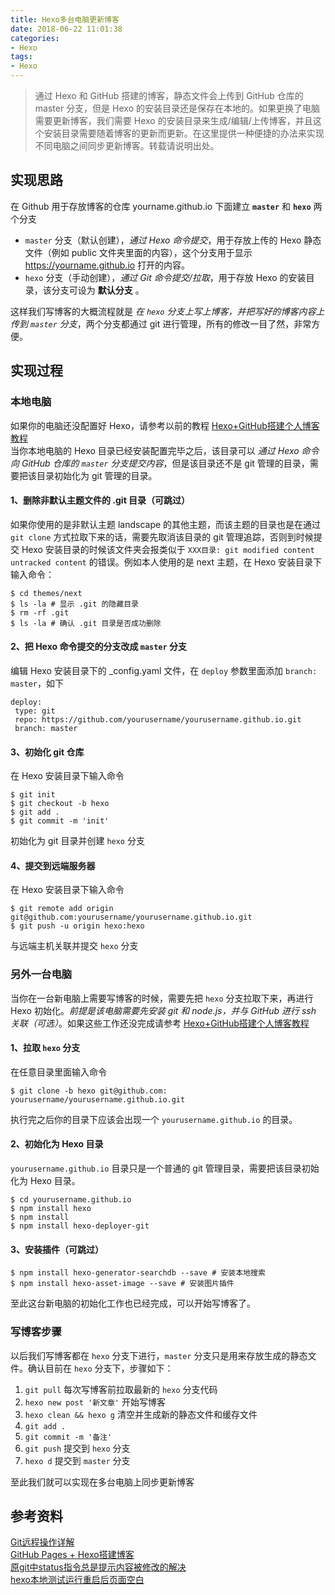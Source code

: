 ```yaml
---
title: Hexo多台电脑更新博客
date: 2018-06-22 11:01:38
categories:
- Hexo
tags:
- Hexo
---
```


> 通过 Hexo 和 GitHub 搭建的博客，静态文件会上传到 GitHub 仓库的 master 分支，但是 Hexo 的安装目录还是保存在本地的。如果更换了电脑需要更新博客，我们需要 Hexo 的安装目录来生成/编辑/上传博客，并且这个安装目录需要随着博客的更新而更新。在这里提供一种便捷的办法来实现不同电脑之间同步更新博客。转载请说明出处。

<!--more-->

## 实现思路
在 Github 用于存放博客的仓库 yourname.github.io 下面建立 **`master`** 和 **`hexo`** 两个分支
 
* `master` 分支（默认创建），*通过 Hexo 命令提交*，用于存放上传的 Hexo 静态文件（例如 public 文件夹里面的内容），这个分支用于显示 https://yourname.github.io 打开的内容。
* `hexo` 分支（手动创建），*通过 Git 命令提交/拉取*，用于存放 Hexo 的安装目录，该分支可设为 **默认分支** 。

这样我们写博客的大概流程就是 *在 `hexo` 分支上写上博客，并把写好的博客内容上传到 `master` 分支*，两个分支都通过 git 进行管理，所有的修改一目了然，非常方便。

## 实现过程

### 本地电脑
如果你的电脑还没配置好 Hexo，请参考以前的教程 [Hexo+GitHub搭建个人博客教程](https://18814122746.github.io/2018/06/13/hexo%E6%90%AD%E5%BB%BA%E4%B8%AA%E4%BA%BA%E5%8D%9A%E5%AE%A2/)  
当你本地电脑的 Hexo 目录已经安装配置完毕之后，该目录可以 *通过 Hexo 命令向 GitHub 仓库的 `master` 分支提交内容*，但是该目录还不是 git 管理的目录，需要把该目录初始化为 git 管理的目录。

#### 1、删除非默认主题文件的 .git 目录（可跳过）
如果你使用的是非默认主题 landscape 的其他主题，而该主题的目录也是在通过 `git clone` 方式拉取下来的话，需要先取消该目录的 git 管理追踪，否则到时候提交 Hexo 安装目录的时候该文件夹会报类似于 `XXX目录: git modified content untracked content` 的错误。例如本人使用的是 next 主题，在 Hexo 安装目录下输入命令：

```
$ cd themes/next
$ ls -la # 显示 .git 的隐藏目录
$ rm -rf .git
$ ls -la # 确认 .git 目录是否成功删除 
```

#### 2、把 Hexo 命令提交的分支改成 `master` 分支
编辑 Hexo 安装目录下的 _config.yaml 文件，在 `deploy` 参数里面添加 `branch: master`，如下

```
deploy:
 type: git
 repo: https://github.com/yourusername/yourusername.github.io.git
 branch: master
```

#### 3、初始化 git 仓库
在 Hexo 安装目录下输入命令

```
$ git init
$ git checkout -b hexo
$ git add .
$ git commit -m 'init'
```

初始化为 git 目录并创建 `hexo` 分支

#### 4、提交到远端服务器
在 Hexo 安装目录下输入命令

```
$ git remote add origin git@github.com:yourusername/yourusername.github.io.git
$ git push -u origin hexo:hexo
```

与远端主机关联并提交 `hexo` 分支

### 另外一台电脑

当你在一台新电脑上需要写博客的时候，需要先把 `hexo` 分支拉取下来，再进行 Hexo 初始化。*前提是该电脑需要先安装 git 和 node.js，并与 GitHub 进行 ssh 关联（可选）*。如果这些工作还没完成请参考 [Hexo+GitHub搭建个人博客教程](https://18814122746.github.io/2018/06/13/hexo%E6%90%AD%E5%BB%BA%E4%B8%AA%E4%BA%BA%E5%8D%9A%E5%AE%A2/)  

#### 1、拉取 `hexo` 分支
在任意目录里面输入命令

```
$ git clone -b hexo git@github.com: yourusername/yourusername.github.io.git
```

执行完之后你的目录下应该会出现一个 `yourusername.github.io` 的目录。

#### 2、初始化为 Hexo 目录
`yourusername.github.io` 目录只是一个普通的 git 管理目录，需要把该目录初始化为 Hexo 目录。

```
$ cd yourusername.github.io
$ npm install hexo
$ npm install
$ npm install hexo-deployer-git
```

#### 3、安装插件（可跳过）

```
$ npm install hexo-generator-searchdb --save # 安装本地搜索
$ npm install hexo-asset-image --save # 安装图片插件
```

至此这台新电脑的初始化工作也已经完成，可以开始写博客了。

### 写博客步骤
以后我们写博客都在 `hexo` 分支下进行，`master` 分支只是用来存放生成的静态文件。确认目前在 `hexo` 分支下，步骤如下：

1. `git pull` 每次写博客前拉取最新的 `hexo` 分支代码
2. `hexo new post '新文章'` 开始写博客
3. `hexo clean && hexo g` 清空并生成新的静态文件和缓存文件
4. `git add .`
5. `git commit -m '备注'`
6. `git push` 提交到 `hexo` 分支
7. `hexo d` 提交到 `master` 分支

至此我们就可以实现在多台电脑上同步更新博客

## 参考资料
[Git远程操作详解](http://www.ruanyifeng.com/blog/2014/06/git_remote.html)  
[GitHub Pages + Hexo搭建博客](http://crazymilk.github.io/2015/12/28/GitHub-Pages-Hexo%E6%90%AD%E5%BB%BA%E5%8D%9A%E5%AE%A2/#more)  
[原git中status指令总是提示内容被修改的解决](https://blog.csdn.net/mydo/article/details/51588008)  
[hexo本地测试运行重启后页面空白](https://www.zhihu.com/question/38781463?sort=created)